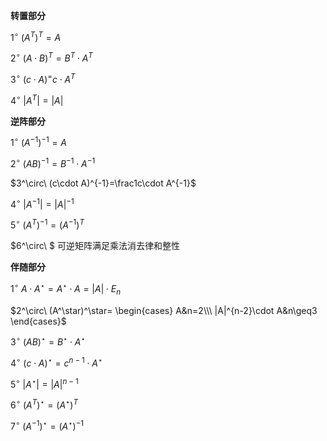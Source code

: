 **转置部分**  
  
 $1^\circ\ (A^T)^T=A$  
  
 $2^\circ\ (A\cdot B)^T=B^T\cdot A^T$  
  
 $3^\circ\ (c\cdot A)^=c\cdot A^T$  
  
 $4^\circ\ |A^T|=|A|$  
  
**逆阵部分**  
  
 $1^\circ\ (A^{-1})^{-1}=A$  
  
 $2^\circ\ (AB)^{-1}=B^{-1}\cdot A^{-1}$  
  
 $3^\circ\ (c\cdot A)^{-1}=\frac1c\cdot A^{-1}$  
  
 $4^\circ\ |A^{-1}|=|A|^{-1}$  
  
 $5^\circ\ (A^T)^{-1}=(A^{-1})^T$  
  
 $6^\circ\ $ 可逆矩阵满足乘法消去律和整性  
  
**伴随部分**  
  
 $1^\circ\ A\cdot A^\star=A^\star\cdot A=|A|\cdot E_n$  
  
 $2^\circ\ (A^\star)^\star=  
\begin{cases}  
A&n=2\\\  
|A|^{n-2}\cdot A&n\geq3  
\end{cases}$  
  
 $3^\circ\ (AB)^\star  
=B^\star\cdot A^\star$  
  
 $4^\circ\ (c\cdot A)^\star=c^{n-1}\cdot A^\star$  
  
 $5^\circ\ |A^\star|=|A|^{n-1}$  
  
 $6^\circ\ (A^T)^\star=(A^\star)^T$  
  
 $7^\circ\ (A^{-1})^\star=(A^\star)^{-1}$  
  
